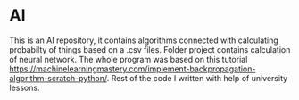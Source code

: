 # AI
This is an AI repository, it contains algorithms connected with calculating probabilty of things based on a .csv files. Folder project contains calculation of neural
network. The whole program was based on this tutorial https://machinelearningmastery.com/implement-backpropagation-algorithm-scratch-python/. Rest of the code I 
written with help of university lessons.
